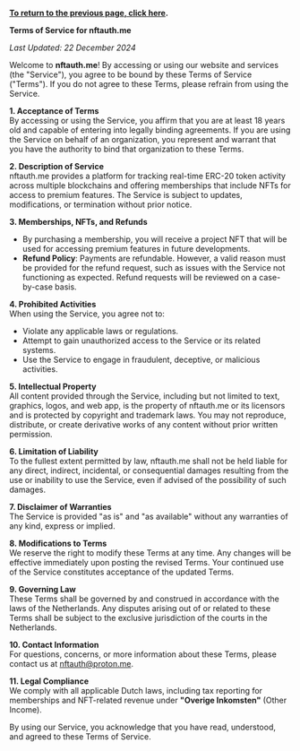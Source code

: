 **[To return to the previous page, click here](https://github.com/nftauthme/multi-chain-token-tracker/).**

**Terms of Service for nftauth.me**

_Last Updated: 22 December 2024_

Welcome to **nftauth.me**! By accessing or using our website and services (the "Service"), you agree to be bound by these Terms of Service ("Terms"). If you do not agree to these Terms, please refrain from using the Service.

**1. Acceptance of Terms**  
By accessing or using the Service, you affirm that you are at least 18 years old and capable of entering into legally binding agreements. If you are using the Service on behalf of an organization, you represent and warrant that you have the authority to bind that organization to these Terms.

**2. Description of Service**  
nftauth.me provides a platform for tracking real-time ERC-20 token activity across multiple blockchains and offering memberships that include NFTs for access to premium features. The Service is subject to updates, modifications, or termination without prior notice.

**3. Memberships, NFTs, and Refunds**  
- By purchasing a membership, you will receive a project NFT that will be used for accessing premium features in future developments.  
- **Refund Policy**: Payments are refundable. However, a valid reason must be provided for the refund request, such as issues with the Service not functioning as expected. Refund requests will be reviewed on a case-by-case basis.  

**4. Prohibited Activities**  
When using the Service, you agree not to:  
- Violate any applicable laws or regulations.  
- Attempt to gain unauthorized access to the Service or its related systems.  
- Use the Service to engage in fraudulent, deceptive, or malicious activities. 

**5. Intellectual Property**  
All content provided through the Service, including but not limited to text, graphics, logos, and web app, is the property of nftauth.me or its licensors and is protected by copyright and trademark laws. You may not reproduce, distribute, or create derivative works of any content without prior written permission.

**6. Limitation of Liability**  
To the fullest extent permitted by law, nftauth.me shall not be held liable for any direct, indirect, incidental, or consequential damages resulting from the use or inability to use the Service, even if advised of the possibility of such damages.

**7. Disclaimer of Warranties**  
The Service is provided "as is" and "as available" without any warranties of any kind, express or implied.

**8. Modifications to Terms**  
We reserve the right to modify these Terms at any time. Any changes will be effective immediately upon posting the revised Terms. Your continued use of the Service constitutes acceptance of the updated Terms.

**9. Governing Law**  
These Terms shall be governed by and construed in accordance with the laws of the Netherlands. Any disputes arising out of or related to these Terms shall be subject to the exclusive jurisdiction of the courts in the Netherlands.

**10. Contact Information**  
For questions, concerns, or more information about these Terms, please contact us at nftauth@proton.me.

**11. Legal Compliance**  
We comply with all applicable Dutch laws, including tax reporting for memberships and NFT-related revenue under **"Overige Inkomsten"** (Other Income).

By using our Service, you acknowledge that you have read, understood, and agreed to these Terms of Service.
